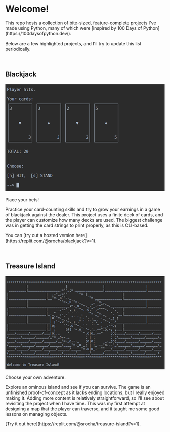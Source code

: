 
# Welcome!

<p>This repo hosts a collection of bite-sized, feature-complete projects I've made using Python, many of which were [inspired by 100 Days of Python](https://100daysofpython.dev/).</p>
<p>Below are a few highlighted projects, and I'll try to update this list periodically.</p>
<br>

## Blackjack

![Blackjack](https://raw.githubusercontent.com/serocha/python-projects/main/imgs/blackjack.png)

<p>Place your bets!</p>
<p>Practice your card-counting skills and try to grow your earnings in a game of blackjack against the dealer. This project uses a finite deck of cards, and the player can customize how many decks are used. The biggest challenge was in getting the card strings to print properly, as this is CLI-based.</p>
<p>You can [try out a hosted version here](https://replit.com/@srocha/blackjack?v=1).</p>
<br>

## Treasure Island

![Treasure Island](https://raw.githubusercontent.com/serocha/python-projects/main/imgs/treasure-island.png)

<p>Choose your own adventure.</p>
<p>Explore an ominous island and see if you can survive. The game is an unfinished proof-of-concept as it lacks ending locations, but I really enjoyed making it. Adding more content is relatively straightforward, so I'll see about revisiting the project when I have time. This was my first attempt at designing a map that the player can traverse, and it taught me some good lessons on managing objects.</p>
<p>[Try it out here](https://replit.com/@srocha/treasure-island?v=1).</p>
